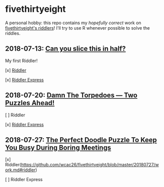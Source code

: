 # fivethirtyeight
A personal hobby: this repo contains my *hopefully correct* work on [fivethirtyeight's riddlers](https://fivethirtyeight.com/tag/the-riddler/)! I'll try to use R whenever possible to solve the riddles.

## 2018-07-13: [Can you slice this in half?](https://fivethirtyeight.com/features/can-you-slice-this-in-half/)
My first Riddler!

[x] [Riddler](https://github.com/wcac26/fivethirtyeight/blob/master/20180713/work.md#riddler)

[x] [Riddler Express](https://github.com/wcac26/fivethirtyeight/blob/master/20180713/work.md#riddler-express)

## 2018-07-20: [Damn The Torpedoes — Two Puzzles Ahead!](https://fivethirtyeight.com/features/damn-the-torpedoes-two-puzzles-ahead/)

[ ] Riddler

[x] [Riddler Express](https://github.com/wcac26/fivethirtyeight/blob/master/20180720/work.md#riddler-express)

## 2018-07-27: [The Perfect Doodle Puzzle To Keep You Busy During Boring Meetings](https://fivethirtyeight.com/features/the-perfect-doodle-puzzle-to-keep-you-busy-during-boring-meetings/)

[x] Riddler(https://github.com/wcac26/fivethirtyeight/blob/master/20180727/work.md#riddler)

[ ] Riddler Express


